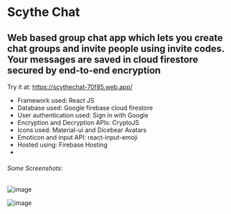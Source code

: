 # Scythe Chat
## Web based group chat app which lets you create chat groups and invite people using invite codes. Your messages are saved in cloud firestore secured by end-to-end encryption
Try it at: https://scythechat-70f85.web.app/

- Framework used: React JS
- Database used: Google firebase cloud firestore
- User authentication used: Sign in with Google
- Encryption and Decryption APIs: CryptoJS
- Icons used: Material-ui and Dicebear Avatars
- Emoticon and input API: react-input-emoji
- Hosted using: Firebase Hosting
- 


###### Some Screenshots:
![image](https://user-images.githubusercontent.com/62780056/141669527-2ac36621-7cfa-41a9-a1ea-06edf929f002.png)

![image](https://user-images.githubusercontent.com/62780056/141669619-6fb48624-c1fd-4831-98cc-4f757eb86220.png)
